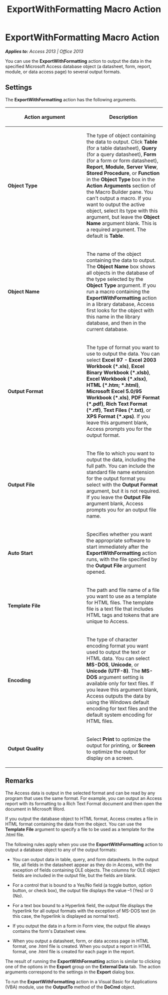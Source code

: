 ﻿---
title: ExportWithFormatting Macro Action
TOCTitle: ExportWithFormatting Macro Action
ms:assetid: 8926dfa3-bf11-30ab-0f85-46f0a4961784
ms:mtpsurl: https://msdn.microsoft.com/en-us/library/Ff197066(v=office.15)
ms:contentKeyID: 48546152
ms.date: 09/18/2015
mtps_version: v=office.15
f1_keywords:
- vbaac10.chm159503
f1_categories:
- Office.Version=v15
---

# ExportWithFormatting Macro Action


_**Applies to:** Access 2013 | Office 2013_

You can use the **ExportWithFormatting** action to output the data in the specified Microsoft Access database object (a datasheet, form, report, module, or data access page) to several output formats.

## Settings

The **ExportWithFormatting** action has the following arguments.

<table>
<colgroup>
<col style="width: 50%" />
<col style="width: 50%" />
</colgroup>
<thead>
<tr class="header">
<th><p>Action argument</p></th>
<th><p>Description</p></th>
</tr>
</thead>
<tbody>
<tr class="odd">
<td><p><strong>Object Type</strong></p></td>
<td><p>The type of object containing the data to output. Click <strong>Table</strong> (for a table datasheet), <strong>Query</strong> (for a query datasheet), <strong>Form</strong> (for a form or form datasheet), <strong>Report</strong>, <strong>Module</strong>, <strong>Server View</strong>, <strong>Stored Procedure</strong>, or <strong>Function</strong> in the <strong>Object Type</strong> box in the <strong>Action Arguments</strong> section of the Macro Builder pane. You can't output a macro. If you want to output the active object, select its type with this argument, but leave the <strong>Object Name</strong> argument blank. This is a required argument. The default is <strong>Table</strong>.</p></td>
</tr>
<tr class="even">
<td><p><strong>Object Name</strong></p></td>
<td><p>The name of the object containing the data to output. The <strong>Object Name</strong> box shows all objects in the database of the type selected by the <strong>Object Type</strong> argument. If you run a macro containing the <strong>ExportWithFormatting</strong> action in a library database, Access first looks for the object with this name in the library database, and then in the current database.</p></td>
</tr>
<tr class="odd">
<td><p><strong>Output Format</strong></p></td>
<td><p>The type of format you want to use to output the data. You can select <strong>Excel 97 - Excel 2003 Workbook (*.xls)</strong>, <strong>Excel Binary Workbook (*.xlsb)</strong>, <strong>Excel Workbook (*.xlsx)</strong>, <strong>HTML (*.htm; *.html)</strong>, <strong>Microsoft Excel 5.0/95 Workbook (*.xls)</strong>, <strong>PDF Format (*.pdf)</strong>, <strong>Rich Text Format (*.rtf)</strong>, <strong>Text Files (*.txt)</strong>, or <strong>XPS Format (*.xps)</strong>. If you leave this argument blank, Access prompts you for the output format.</p></td>
</tr>
<tr class="even">
<td><p><strong>Output File</strong></p></td>
<td><p>The file to which you want to output the data, including the full path. You can include the standard file name extension for the output format you select with the <strong>Output Format</strong> argument, but it is not required. If you leave the <strong>Output File</strong> argument blank, Access prompts you for an output file name.</p></td>
</tr>
<tr class="odd">
<td><p><strong>Auto Start</strong></p></td>
<td><p>Specifies whether you want the appropriate software to start immediately after the <strong>ExportWithFormatting</strong> action runs, with the file specified by the <strong>Output File</strong> argument opened.</p></td>
</tr>
<tr class="even">
<td><p><strong>Template File</strong></p></td>
<td><p>The path and file name of a file you want to use as a template for HTML files. The template file is a text file that includes HTML tags and tokens that are unique to Access.</p></td>
</tr>
<tr class="odd">
<td><p><strong>Encoding</strong></p></td>
<td><p>The type of character encoding format you want used to output the text or HTML data. You can select <strong>MS-DOS</strong>, <strong>Unicode</strong>, or <strong>Unicode (UTF-8)</strong>. The <strong>MS-DOS</strong> argument setting is available only for text files. If you leave this argument blank, Access outputs the data by using the Windows default encoding for text files and the default system encoding for HTML files.</p></td>
</tr>
<tr class="even">
<td><p><strong>Output Quality</strong></p></td>
<td><p>Select <strong>Print</strong> to optimize the output for printing, or <strong>Screen</strong> to optimize the output for display on a screen.</p></td>
</tr>
</tbody>
</table>


## Remarks

The Access data is output in the selected format and can be read by any program that uses the same format. For example, you can output an Access report with its formatting to a Rich Text Format document and then open the document in Microsoft Word.

If you output the database object to HTML format, Access creates a file in HTML format containing the data from the object. You can use the **Template File** argument to specify a file to be used as a template for the .html file.

The following rules apply when you use the **ExportWithFormatting** action to output a database object to any of the output formats:

  - You can output data in table, query, and form datasheets. In the output file, all fields in the datasheet appear as they do in Access, with the exception of fields containing OLE objects. The columns for OLE object fields are included in the output file, but the fields are blank.

  - For a control that is bound to a Yes/No field (a toggle button, option button, or check box), the output file displays the value –1 (Yes) or 0 (No).

  - For a text box bound to a Hyperlink field, the output file displays the hyperlink for all output formats with the exception of MS-DOS text (in this case, the hyperlink is displayed as normal text).

  - If you output the data in a form in Form view, the output file always contains the form's Datasheet view.

  - When you output a datasheet, form, or data access page in HTML format, one .html file is created. When you output a report in HTML format, one .html file is created for each page in the report.

The result of running the **ExportWithFormatting** action is similar to clicking one of the options in the **Export** group on the **External Data** tab. The action arguments correspond to the settings in the **Export** dialog box.

To run the **ExportWithFormatting** action in a Visual Basic for Applications (VBA) module, use the **OutputTo** method of the **DoCmd** object.

